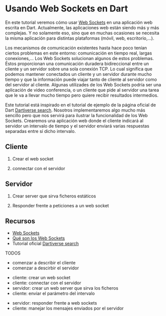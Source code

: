 # Usando Web Sockets en Dart

En este tutorial veremos cómo usar [Web Sockets] en una aplicación web escrita
en Dart. Actualmente, las aplicaciones web están siendo más y más complejas. Y
no solamente eso, sino que en muchas ocasiones se necesita la misma aplicación
para distintas plataformas (móvil, web, escritorio,...). 

Los mecanismos de comunicación existentes hasta hace poco tenían ciertos problemas
en este entorno: comunicación en tiempo real, largas conexiones,... Los Web
Sockets solucionan algunos de estos problemas. Éstos proporcionan una comunicación
duradera bidireccional entre un cliente y un servidor sobre una sola conexión
TCP. Lo cual significa que podemos mantener conectados un cliente y un servidor
durante mucho tiempo y que la información puede viajar tanto de cliente al servidor
como del servidor al cliente. Algunas utilizades de los Web Sockets podría ser
una aplicación de video conferencia, o un cliente que pide al servidor una
tarea que le va a llevar mucho tiempo pero quiere recibir resultados intermedios.

Este tutorial está inspirado en el tutorial de ejemplo de la página oficial de
Dart [Dartiverse search]. Nosotros implementaremos algo mucho más sencillo pero
que nos servirá para ilustrar la funcionalidad de los Web Sockets. Crearemos una
aplicación web donde el cliente indicará al servidor un intervalo de tiempo y
el servidor enviará varias respuestas separadas entre sí dicho intervalo.

## Cliente

1. Crear el web socket

2. connectar con el servidor

## Servidor

1. Crear server que sirva ficheros estáticos

2. Responder frente a peticiones a un web socket

## Recursos

- [Web Sockets]
- [Qué son los Web Sockets] 
- Tutorial oficial [Dartiverse search]

TODOS
- comenzar a describir el cliente
- comenzar a descirbir el servidor
+ cliente: crear un web socket
+ cliente: connectar con el servidor
+ servidor: crear un web server que sirva los ficheros
+ cliente: enviar el parámetro del intervalo
- servidor: responder frente a web sockets
- cliente: manejar los mensajes enviados por el servidor

[Web Sockets]: https://en.wikipedia.org/wiki/WebSocket
[Qué son los Web Sockets]: http://pusher.com/websockets
[Dartiverse search]: https://github.com/dart-lang/sample-dartiverse-search

